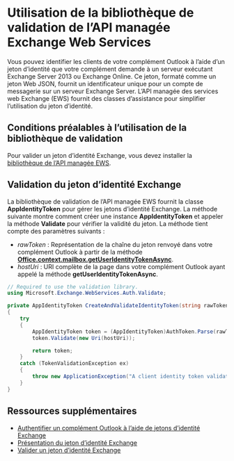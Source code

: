 
# Utilisation de la bibliothèque de validation de l’API managée Exchange Web Services

Vous pouvez identifier les clients de votre complément Outlook à l’aide d’un jeton d’identité que votre complément demande à un serveur exécutant Exchange Server 2013 ou Exchange Online. Ce jeton, formaté comme un jeton Web JSON, fournit un identificateur unique pour un compte de messagerie sur un serveur Exchange Server. L’API managée des services web Exchange (EWS) fournit des classes d’assistance pour simplifier l’utilisation du jeton d’identité.

## Conditions préalables à l’utilisation de la bibliothèque de validation

Pour valider un jeton d’identité Exchange, vous devez installer la [bibliothèque de l’API managée EWS](https://www.nuget.org/packages/Microsoft.Exchange.WebServices).

## Validation du jeton d’identité Exchange

La bibliothèque de validation de l’API managée EWS fournit la classe  **AppIdentityToken** pour gérer les jetons d’identité Exchange. La méthode suivante montre comment créer une instance **AppIdentityToken** et appeler la méthode **Validate** pour vérifier la validité du jeton. La méthode tient compte des paramètres suivants :

- *rawToken* : Représentation de la chaîne du jeton renvoyé dans votre complément Outlook à partir de la méthode [**Office.context.mailbox.getUserIdentityTokenAsync**](http://dev.office.com/reference/add-ins/outlook/Office.context.mailbox).
- *hostUri* : URI complète de la page dans votre complément Outlook ayant appelé la méthode **getUserIdentityTokenAsync**.

```C#
// Required to use the validation library.
using Microsoft.Exchange.WebServices.Auth.Validate;

private AppIdentityToken CreateAndValidateIdentityToken(string rawToken, string hostUri)
{
    try
    {
        AppIdentityToken token = (AppIdentityToken)AuthToken.Parse(rawToken);
        token.Validate(new Uri(hostUri));

        return token;
    }
    catch (TokenValidationException ex)
    {
        throw new ApplicationException("A client identity token validation error occurred.", ex);
    }
}
```

## Ressources supplémentaires

- [Authentifier un complément Outlook à l’aide de jetons d’identité Exchange](../outlook/authentication.md)  
- [Présentation du jeton d’identité Exchange](../outlook/inside-the-identity-token.md)
- [Valider un jeton d’identité Exchange](../outlook/validate-an-identity-token.md)
    
